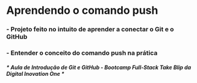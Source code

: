 # Aprendendo o comando push 

### - Projeto feito no intuito de aprender a conectar o Git e o GitHub 
### - Entender o conceito do comando push na prática 

##### * Aula de Introdução de Git e GitHub - Bootcamp Full-Stack Take Blip da Digital Inovation One *
